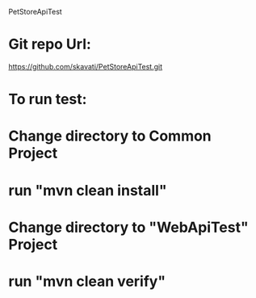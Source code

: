  PetStoreApiTest
 # Git repo Url:
 https://github.com/skavati/PetStoreApiTest.git
# To run test:
# Change directory to Common Project
# run "mvn clean install"
# Change directory to "WebApiTest" Project
# run "mvn clean verify"
